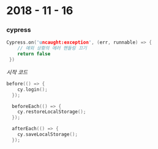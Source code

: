 # 2018 - 11 - 16



### cypress
```cpp
Cypress.on('uncaught:exception', (err, runnable) => {
    // 예외 상황의 에러 핸들링 끄기
    return false
 })
```

*시작 코드*
```cpp
before(() => {
    cy.login();
  });

  beforeEach(() => {
    cy.restoreLocalStorage();
  });

  afterEach(() => {
    cy.saveLocalStorage();
  });
```
